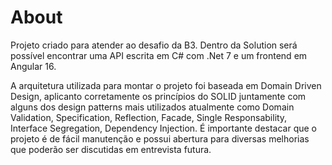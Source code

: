 # About
 Projeto criado para atender ao desafio da B3.
 Dentro da Solution será possível encontrar uma API escrita em C# com .Net 7 e um frontend em Angular 16.

 A arquitetura utilizada para montar o projeto foi baseada em Domain Driven Design, aplicanto corretamente os princípios do SOLID juntamente com alguns dos design patterns mais utilizados atualmente como Domain Validation, Specification, Reflection, Facade, Single Responsability, Interface Segregation, Dependency Injection.
 É importante destacar que o projeto é de fácil manutenção e possui abertura para diversas melhorias que poderão ser discutidas em entrevista futura.

 
